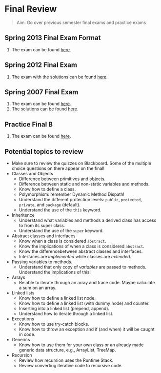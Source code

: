 # Final Review

> Aim: Go over previous semester final exams and practice exams

## Spring 2013 Final Exam Format
1. The exam can be found <a href="/Misc/FinalReview/Spring2013FinalExamFormat.pdf" target="_blank">here</a>. 

## Spring 2012 Final Exam
1. The exam with the solutions can be found <a href="/Misc/FinalReview/FinalSpring2012Solutions.pdf" target="_blank">here</a>.

## Spring 2007 Final Exam
1. The exam can be found <a href="/Misc/FinalReview/PracticeFinalA.pdf" target="_blank">here</a>.
2. The solutions can be found <a href="/Misc/FinalReview/PracticeFinalASolutions.pdf" target="_blank">here</a>.

## Practice Final B
1. The exam can be found <a href="/Misc/FinalReview/PracticeFinalB.pdf" target="_blank">here</a>.

## Potential topics to review
* Make sure to review the quizzes on Blackboard. Some of the multiple choice questions on there appear on the final!
* Classes and Objects
    * Difference between primitives and objects.
    * Difference between static and non-static variables and methods.
    * Know how to define a class.
    * Polymorphism: remember Dynamic Method Dispath!
    * Understand the different protection levels: `public`, `protected`, `private`, and `package` (default).
    * Understand the use of the `this` keyword.
* Inheritence
    * Understand what variables and methods a derived class has access to from its super class.
    * Understand the use of the `super` keyword.
* Abstract classes and interfaces
    * Know when a class is considered `abstract`.
    * Know the implications of when a class is considered `abstract`.
    * Know the differencebetween abstract classes and interfaces.
    * Interfaces are *implemented* while classes are *extended*.
* Passing variables to methods.
    * Understand that only copy of *variables* are passed to methods. Understand the implications of this!
* Arrays
    * Be able to iterate through an array and trace code. Maybe calculate a sum on an array.
* Linked lists
    * Know how to define a linked list node.
    * Know how to define a linked list (with dummy node) and counter.
    * Inserting into a linked list (prepend, append).
    * Understand how to iterate through a linked list.
* Exceptions
    * Know how to use try-catch blocks.
    * Know how to throw an exception and if (and when) it will be caught in code.
* Generics
    * Know how to use them for your own class or an already made generic data structure, e.g., ArrayList, TreeMap.
* Recursion
    * Review how recursion uses the Runtime Stack.
    * Review converting iterative code to recursive code.
